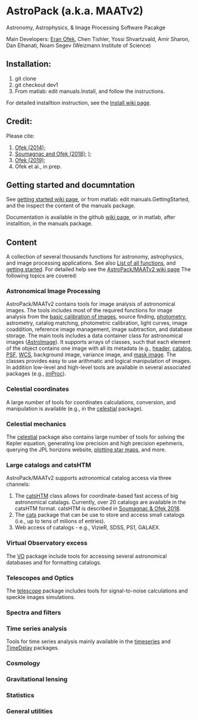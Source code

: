 # AstroPack (a.k.a. MAATv2)
Astronomy, Astrophysics, &amp; Image Processing Software Pacakge

Main Developers: <a href="https://www.weizmann.ac.il/physics/ofek/home">Eran Ofek</a>, Chen Tishler, Yossi Shvartzvald, Amir Sharon, Dan Elhanati, Noam Segev
(Weizmann Institute of Science)

## Installation:
1. git clone <this package>
2. git checkout dev1
3. From matlab: edit manuals.Install, and follow the instructions.

For detailed installtion instruction, see the <a href="https://github.com/EranOfek/AstroPack/wiki/Install">Install wiki page</a>.
  
## Credit:
Please cite:
  1. <a href="https://ui.adsabs.harvard.edu/abs/2014ascl.soft07005O/abstract">Ofek (2014)</a>;
  2. <a href="https://ui.adsabs.harvard.edu/abs/2018PASP..130g5002S/abstract">Soumagnac and Ofek (2018)</a>; );
  3. <a href="https://ui.adsabs.harvard.edu/abs/2019PASP..131e4504O/abstract">Ofek (2019)</a>;
  4. Ofek et al., in prep.

## Getting started and documntation

See <a href="https://github.com/EranOfek/AstroPack/wiki/Getting-Started">getting started wiki page</a>, or 
from matlab: edit manuals.GettingStarted, and the inspect the content of the manuals package.

Documentation is available in the github <a href="https://github.com/EranOfek/AstroPack/wiki">wiki page</a>, or in matlab, after installtion, in the manuals package.

## Content
A collection of several thousands functions for astronomy, astrophysics, and image processing applications.
See also <a href="https://github.com/EranOfek/AstroPack/wiki/AstroPack-function-list">List of all functions</a>, and <a href="https://github.com/EranOfek/AstroPack/wiki/Getting-Started">getting started</a>.
For detailed help see the <a href="https://github.com/EranOfek/AstroPack/wiki">AstroPack/MAATv2 wiki page</a>
The following topics are covered:

### Astronomical Image Processing

AstroPack/MAATv2 contains tools for image analysis of astronomical images. The tools includes most of the required functions for image analysis from the <a href="https://github.com/EranOfek/AstroPack/wiki/Dark-and-Flat-calibration">basic calibration of images</a>, source finding, <a href="https://github.com/EranOfek/AstroPack/wiki/Photometry">photometry</a>, astrometry, catalog matching, photometric calibration, light curves, image coaddition, reference image management, image subtraction, and database storage.
The main tools includes a data container class for astronomical images (<a href="https://github.com/EranOfek/AstroPack/wiki/AstroImage">AstroImage</a>). It supports arrays of classes, such that each element of the object contains one image with all its metadata (e.g., <a href="https://github.com/EranOfek/AstroPack/wiki/AstroHeader">header</a>, <a href="https://github.com/EranOfek/AstroPack/wiki/AstroCatalog">catalog</a>, <a href="https://github.com/EranOfek/AstroPack/wiki/AstroPSF">PSF</a>, <a href="https://github.com/EranOfek/AstroPack/wiki/AstroWCS">WCS</a>, background image, variance image, and <a href="https://github.com/EranOfek/AstroPack/wiki/MaskImage">mask image</a>.
The classes provides easy to use arithmatic and logical manipulation of images. In addition low-level and high-level tools are available in several associated packages (e.g., <a href="https://github.com/EranOfek/AstroPack/wiki/imProc">imProc</a>).

### Celestial coordinates

A large number of tools for coordinates calculations, conversion, and manipulation is available (e.g., in the <a href="https://github.com/EranOfek/AstroPack/wiki/celestial">celestial</a> package).
  
### Celestial mechanics

The <a href="https://github.com/EranOfek/AstroPack/wiki/celestial">celestial</a> package also contains large number of tools for solving the Kepler equation, generating low precision and high precision epehmeris, querying the JPL horizons website, <a href="https://github.com/EranOfek/AstroPack/wiki/celestial.map">plotting star maps</a>, and more.

### Large catalogs and catsHTM

AstroPack/MAATv2 supports astronomical catalog access via three channels:
  1. The <a href="https://github.com/EranOfek/AstroPack/wiki/catsHTM">catsHTM</a> class allows for coordinate-based fast access of big astronomical catalags. Currently, over 20 catalogs are available in the catsHTM format. catsHTM is described in <a href="https://ui.adsabs.harvard.edu/abs/2018PASP..130g5002S/abstract">Soumagnac & Ofek 2018</a>.
  2. The <a href="https://github.com/EranOfek/AstroPack/wiki/cats">cats</a> package that can be use to store and access small catalogs (i.e., up to tens of milions of entries).
  3. Web access of catalogs - e.g., VizieR, SDSS, PS1, GALAEX.
  
### Virtual Observatory excess
  
  The <a href="">VO</a> package include tools for accessing several astronomical databases and for formatting catalogs.
  
### Telescopes and Optics

  The <a href="">telescope</a> package includes tools for signal-to-noise calculations and speckle images simulations.
  
### Spectra and filters
### Time series analysis

Tools for time series analysis mainly available in the <a href="">timeseries</a> and <a href="">TimeDelay</a> packages.
  
### Cosmology
### Gravitational lensing
### Statistics
### General utilities
